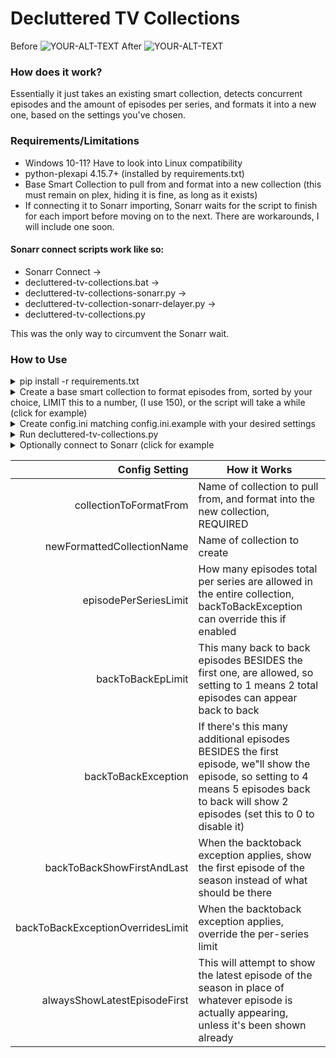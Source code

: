 # Decluttered TV Collections

Before
<picture>
 <source media="(prefers-color-scheme: dark)" srcset="https://i.imgur.com/CdOsjhb.png">
 <source media="(prefers-color-scheme: light)" srcset="https://i.imgur.com/CdOsjhb.png">
 <img alt="YOUR-ALT-TEXT" src="https://i.imgur.com/CdOsjhb.png">
</picture>
After
<picture>
 <source media="(prefers-color-scheme: dark)" srcset="https://i.imgur.com/13PJdgP.png">
 <source media="(prefers-color-scheme: light)" srcset="https://i.imgur.com/13PJdgP.png">
 <img alt="YOUR-ALT-TEXT" src="https://i.imgur.com/13PJdgP.png">
</picture>

### How does it work?

Essentially it just takes an existing smart collection, detects concurrent episodes and the amount of episodes per series, and formats it into a new one, based on the settings you've chosen.

### Requirements/Limitations

* Windows 10-11? Have to look into Linux compatibility
* python-plexapi 4.15.7+ (installed by requirements.txt)
* Base Smart Collection to pull from and format into a new collection (this must remain on plex, hiding it is fine, as long as it exists)
* If connecting it to Sonarr importing, Sonarr waits for the script to finish for each import before moving on to the next. There are workarounds, I will include one soon.


#### Sonarr connect scripts work like so: 

* Sonarr Connect  ->  
* decluttered-tv-collections.bat  ->  
* decluttered-tv-collections-sonarr.py  ->  
* decluttered-tv-collection-sonarr-delayer.py  ->  
* decluttered-tv-collections.py

This was the only way to circumvent the Sonarr wait.


### How to Use
<details>
  <summary> pip install -r requirements.txt </summary>
</details>

<details>
  <summary>    Create a base smart collection to format episodes from, sorted by your choice, LIMIT this to a number, (I use 150), or the script will take a while (click for example)</summary>
  <picture>
    <source media="(prefers-color-scheme: dark)" srcset="https://i.imgur.com/GzAw2eb.png">
    <source media="(prefers-color-scheme: light)" srcset="https://i.imgur.com/GzAw2eb.png">
    <img alt="YOUR-ALT-TEXT" src="https://i.imgur.com/GzAw2eb.png">
  </picture>
</details>

<details>
  <summary> Create config.ini matching config.ini.example with your desired settings </summary>
</details>

<details>
  <summary> Run decluttered-tv-collections.py </summary>
</details>

<details>
  <summary>  Optionally connect to Sonarr (click for example</summary>
  <picture>
   <source media="(prefers-color-scheme: dark)" srcset="https://i.imgur.com/qMtU9l6.png">
   <source media="(prefers-color-scheme: light)" srcset="https://i.imgur.com/qMtU9l6.png">
   <img alt="YOUR-ALT-TEXT" src="https://i.imgur.com/qMtU9l6.png">
  </picture>
</details>

| Config Setting         | How it Works |
|-----------------------:|-----------|
| collectionToFormatFrom | Name of collection to pull from, and format into the new collection, REQUIRED|
| newFormattedCollectionName | Name of collection to create    |
| episodePerSeriesLimit | How many episodes total per series are allowed in the entire collection, backToBackException can override this if enabled    |
| backToBackEpLimit | This many back to back episodes BESIDES the first one, are allowed, so setting to 1 means 2 total episodes can appear back to back    |
| backToBackException | If there's this many additional episodes BESIDES the first episode, we"ll show the episode, so setting to 4 means 5 episodes back to back will show 2 episodes (set this to 0 to disable it)    |
| backToBackShowFirstAndLast | When the backtoback exception applies, show the first episode of the season instead of what should be there    |
| backToBackExceptionOverridesLimit | When the backtoback exception applies, override the per-series limit    |
| alwaysShowLatestEpisodeFirst | This will attempt to show the latest episode of the season in place of whatever episode is actually appearing, unless it's been shown already    |
